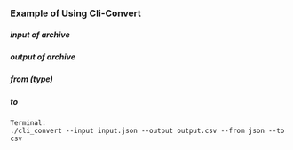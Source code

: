 ### Example of Using Cli-Convert

##### input of archive

##### output of archive

##### from (type)

##### to

```
Terminal:
./cli_convert --input input.json --output output.csv --from json --to csv
```
